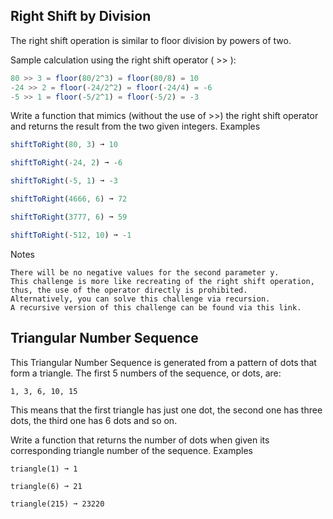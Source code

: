 ## Right Shift by Division

The right shift operation is similar to floor division by powers of two.

Sample calculation using the right shift operator ( >> ):

```js
80 >> 3 = floor(80/2^3) = floor(80/8) = 10
-24 >> 2 = floor(-24/2^2) = floor(-24/4) = -6
-5 >> 1 = floor(-5/2^1) = floor(-5/2) = -3
```

Write a function that mimics (without the use of >>) the right shift operator and returns the result from the two given integers.
Examples

```js
shiftToRight(80, 3) ➞ 10

shiftToRight(-24, 2) ➞ -6

shiftToRight(-5, 1) ➞ -3

shiftToRight(4666, 6) ➞ 72

shiftToRight(3777, 6) ➞ 59

shiftToRight(-512, 10) ➞ -1
```
Notes

    There will be no negative values for the second parameter y.
    This challenge is more like recreating of the right shift operation, thus, the use of the operator directly is prohibited.
    Alternatively, you can solve this challenge via recursion.
    A recursive version of this challenge can be found via this link.

## Triangular Number Sequence

This Triangular Number Sequence is generated from a pattern of dots that form a triangle. The first 5 numbers of the sequence, or dots, are:

```
1, 3, 6, 10, 15
````

This means that the first triangle has just one dot, the second one has three dots, the third one has 6 dots and so on.

Write a function that returns the number of dots when given its corresponding triangle number of the sequence.
Examples

```
triangle(1) ➞ 1

triangle(6) ➞ 21

triangle(215) ➞ 23220
```


